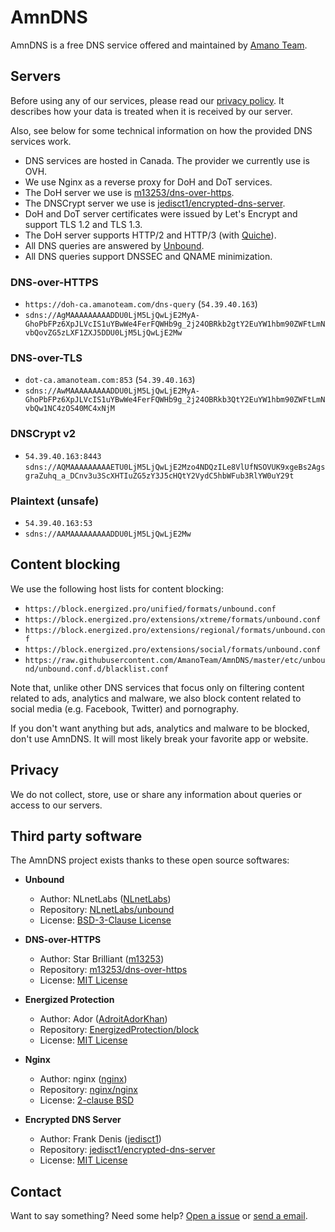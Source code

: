 # AmnDNS

AmnDNS is a free DNS service offered and maintained by [Amano Team](https://amanoteam.com/).

## Servers

Before using any of our services, please read our [privacy policy](#privacy). It describes how your data is treated when it is received by our server.

Also, see below for some technical information on how the provided DNS services work.

* DNS services are hosted in Canada. The provider we currently use is OVH.
* We use Nginx as a reverse proxy for DoH and DoT services.
* The DoH server we use is [m13253/dns-over-https](https://github.com/m13253/dns-over-https).
* The DNSCrypt server we use is [jedisct1/encrypted-dns-server](https://github.com/jedisct1/encrypted-dns-server).
* DoH and DoT server certificates were issued by Let's Encrypt and support TLS 1.2 and TLS 1.3.
* The DoH server supports HTTP/2 and HTTP/3 (with [Quiche](https://github.com/cloudflare/quiche)).
* All DNS queries are answered by [Unbound](https://github.com/NLnetLabs/unbound).
* All DNS queries support DNSSEC and QNAME minimization.

### DNS-over-HTTPS

* `https://doh-ca.amanoteam.com/dns-query` (`54.39.40.163`)
* `sdns://AgMAAAAAAAAADDU0LjM5LjQwLjE2MyA-GhoPbFPz6XpJLVcIS1uYBwWe4FerFQWHb9g_2j24OBRkb2gtY2EuYW1hbm90ZWFtLmNvbQovZG5zLXF1ZXJ5DDU0LjM5LjQwLjE2Mw`

### DNS-over-TLS

* `dot-ca.amanoteam.com:853` (`54.39.40.163`)
* `sdns://AwMAAAAAAAAADDU0LjM5LjQwLjE2MyA-GhoPbFPz6XpJLVcIS1uYBwWe4FerFQWHb9g_2j24OBRkb3QtY2EuYW1hbm90ZWFtLmNvbQw1NC4zOS40MC4xNjM`

### DNSCrypt v2

* `54.39.40.163:8443` `sdns://AQMAAAAAAAAAETU0LjM5LjQwLjE2Mzo4NDQzILe8VlUfNSOVUK9xgeBs2AgsgraZuhq_a_DCnv3u3ScXHTIuZG5zY3J5cHQtY2VydC5hbWFub3RlYW0uY29t`

### Plaintext (unsafe)

* `54.39.40.163:53`
* `sdns://AAMAAAAAAAAADDU0LjM5LjQwLjE2Mw`

## Content blocking

We use the following host lists for content blocking:

* `https://block.energized.pro/unified/formats/unbound.conf`
* `https://block.energized.pro/extensions/xtreme/formats/unbound.conf`
* `https://block.energized.pro/extensions/regional/formats/unbound.conf`
* `https://block.energized.pro/extensions/social/formats/unbound.conf`
* `https://raw.githubusercontent.com/AmanoTeam/AmnDNS/master/etc/unbound/unbound.conf.d/blacklist.conf`

Note that, unlike other DNS services that focus only on filtering content related to ads, analytics and malware, we also block content related to social media (e.g. Facebook, Twitter) and pornography.

If you don't want anything but ads, analytics and malware to be blocked, don't use AmnDNS. It will most likely break your favorite app or website.

## Privacy

We do not collect, store, use or share any information about queries or access to our servers.

## Third party software

The AmnDNS project exists thanks to these open source softwares:

- **Unbound**
  - Author: NLnetLabs ([NLnetLabs](https://github.com/NLnetLabs))
  - Repository: [NLnetLabs/unbound](https://github.com/NLnetLabs/unbound)
  - License: [BSD-3-Clause License](https://github.com/m13253/dns-over-https/blob/master/LICENSE)

- **DNS-over-HTTPS**
  - Author: Star Brilliant ([m13253](https://github.com/m13253))
  - Repository: [m13253/dns-over-https](https://github.com/m13253/dns-over-https)
  - License: [MIT License](https://github.com/NLnetLabs/unbound/blob/master/LICENSE)

- **Energized Protection**
  - Author: Ador ([AdroitAdorKhan](https://github.com/AdroitAdorKhan))
  - Repository: [EnergizedProtection/block](https://github.com/EnergizedProtection/block)
  - License: [MIT License](https://github.com/EnergizedProtection/block/blob/master/LICENSE)

- **Nginx**
  - Author: nginx ([nginx](https://github.com/nginx))
  - Repository: [nginx/nginx](https://github.com/nginx/nginx)
  - License: [2-clause BSD](https://opensource.org/licenses/BSD-2-Clause)

- **Encrypted DNS Server**
  - Author: Frank Denis ([jedisct1](https://github.com/jedisct1))
  - Repository: [jedisct1/encrypted-dns-server](https://github.com/jedisct1/encrypted-dns-server)
  - License: [MIT License](https://github.com/jedisct1/encrypted-dns-server/blob/master/LICENSE)

## Contact

Want to say something? Need some help? [Open a issue](https://github.com/AmanoTeam/AmnDNS/issues) or [send a email](https://spamty.eu/show.php?key=d7967f0e625c5f19c9c655b8).
